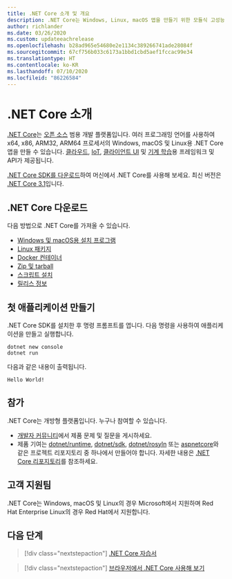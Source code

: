 ```yaml
---
title: .NET Core 소개 및 개요
description: .NET Core는 Windows, Linux, macOS 앱을 만들기 위한 모듈식 고성능 .NET 구현입니다. 시작하려면 .NET Core에 관해 알아봅니다.
author: richlander
ms.date: 03/26/2020
ms.custom: updateeachrelease
ms.openlocfilehash: b28ad965e54680e2e1134c389266741ade28084f
ms.sourcegitcommit: 67cf756b033c6173a1bbd1cbd5aef1fccac99e34
ms.translationtype: HT
ms.contentlocale: ko-KR
ms.lasthandoff: 07/10/2020
ms.locfileid: "86226584"
---
```

# <a name="introduction-to-net-core"></a>.NET Core 소개

[.NET Core](about.md)는 [오픈 소스](https://github.com/dotnet/runtime/blob/master/LICENSE.TXT) 범용 개발 플랫폼입니다. 여러 프로그래밍 언어를 사용하여 x64, x86, ARM32, ARM64 프로세서의 Windows, macOS 및 Linux용 .NET Core 앱을 만들 수 있습니다. [클라우드](/aspnet/core/), [IoT](/archive/msdn-magazine/2019/august/net-core-cross-platform-iot-programming-with-net-core-3-0), [클라이언트 UI](../desktop-wpf/overview/index.md) 및 [기계 학습](/dotnet/machine-learning/)용 프레임워크 및 API가 제공됩니다.

[.NET Core SDK를 다운로드](https://dotnet.microsoft.com/download)하여 머신에서 .NET Core를 사용해 보세요. 최신 버전은 [.NET Core 3.1](https://devblogs.microsoft.com/dotnet/announcing-net-core-3-1/)입니다.

## <a name="download-net-core"></a>.NET Core 다운로드

다음 방법으로 .NET Core를 가져올 수 있습니다.

* [Windows 및 macOS용 설치 프로그램](https://dotnet.microsoft.com/download)
* [Linux 패키지](https://docs.microsoft.com/dotnet/core/install/linux-package-managers)
* [Docker 컨테이너](https://hub.docker.com/_/microsoft-dotnet-core/)
* [Zip 및 tarball](https://dotnet.microsoft.com/download/dotnet-core/3.1)
* [스크립트 설치](https://dotnet.microsoft.com/download/dotnet-core/scripts)
* [릴리스 정보](https://github.com/dotnet/core/tree/master/release-notes)

## <a name="create-your-first-application"></a>첫 애플리케이션 만들기

.NET Core SDK를 설치한 후 명령 프롬프트를 엽니다. 다음 명령을 사용하여 애플리케이션을 만들고 실행합니다.

```dotnetcli
dotnet new console
dotnet run
```

다음과 같은 내용이 출력됩니다.

```output
Hello World!
```

## <a name="contribute"></a>참가

.NET Core는 개방형 플랫폼입니다. 누구나 참여할 수 있습니다.

* [개발자 커뮤니티](https://developercommunity.visualstudio.com/spaces/61/index.html)에서 제품 문제 및 질문을 게시하세요.
* 제품 기여는 [dotnet/runtime](https://github.com/dotnet/runtime), [dotnet/sdk](https://github.com/dotnet/sdk), [dotnet/rosyln](https://github.com/dotnet/roslyn) 또는 [aspnetcore](https://github.com/dotnet/aspnetcore)와 같은 프로젝트 리포지토리 중 하나에서 만들어야 합니다. 자세한 내용은 [.NET Core 리포지토리](https://github.com/dotnet/core/blob/master/Documentation/core-repos.md)를 참조하세요.

## <a name="support"></a>고객 지원팀

.NET Core는 Windows, macOS 및 Linux의 경우 Microsoft에서 지원하며 Red Hat Enterprise Linux의 경우 Red Hat에서 지원합니다.

## <a name="next-steps"></a>다음 단계

> [!div class="nextstepaction"]
> [.NET Core 자습서](tutorials/index.md)

> [!div class="nextstepaction"]
> [브라우저에서 .NET Core 사용해 보기](../csharp/tutorials/intro-to-csharp/numbers-in-csharp.yml)
